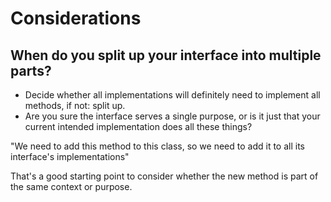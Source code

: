 # Considerations

## When do you split up your interface into multiple parts?

- Decide whether all implementations will definitely need to implement all methods, if not: split up.
- Are you sure the interface serves a single purpose, or is it just that your current intended implementation does all
  these things?

"We need to add this method to this class, so we need to add it to all its interface's implementations"
 
That's a good starting point to consider whether the new method is part of the same context or purpose.

